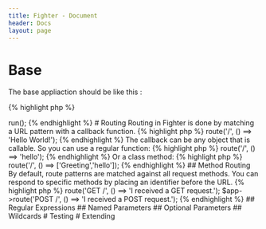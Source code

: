 ```yaml
---
title: Fighter - Document
header: Docs
layout: page
---
```



# Base
The base appliaction should be like this :

{% highlight php %}
<?hh
require __DIR__ . '/vendor/autoload.php';

$app = new Fighter\Application();

$app->run();

{% endhighlight %}


# Routing
Routing in Fighter is done by matching a URL pattern with a callback function.

{% highlight php %}
<?hh
$app->route('/', () ==> 'Hello World!');
{% endhighlight %}

The callback can be any object that is callable. So you can use a regular function:
{% highlight php %}
<?hh
function hello() {
    return 'Hello World!';
}
$app->route('/', () ==> 'hello');
{% endhighlight %}

Or a class method:
{% highlight php %}
<?hh
class Greeting {
    public static function hello() {
        return 'hello world!';
    }
}
$app->route('/', () ==> ['Greeting','hello']);
{% endhighlight %}


## Method Routing

By default, route patterns are matched against all request methods. You can respond to specific methods by placing an identifier before the URL.

{% highlight php %}
<?hh
$app->route('GET /', () ==> 'I received a GET request.');
$app->route('POST /', () ==> 'I received a POST request.');
{% endhighlight %}




## Regular Expressions

## Named Parameters

## Optional Parameters

## Wildcards

# Testing

# Extending


<script>
$('#main_content').toc();
</script>
